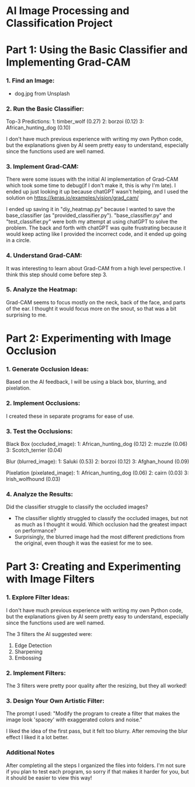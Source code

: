 # AI Image Processing and Classification Project

# Part 1: Using the Basic Classifier and Implementing Grad-CAM
### 1. Find an Image:
- dog.jpg from Unsplash
### 2. Run the Basic Classifier:
Top-3 Predictions:
1: timber_wolf (0.27)
2: borzoi (0.12)
3: African_hunting_dog (0.10)

I don't have much previous experience with writing my own Python code, but the explanations given by AI seem pretty easy to understand, especially since the functions used are well named.

### 3. Implement Grad-CAM:
There were some issues with the initial AI implementation of Grad-CAM which took some time to debug(if I don't make it, this is why I'm late). I ended up just looking it up because chatGPT wasn't helping, and I used the solution on https://keras.io/examples/vision/grad_cam/

I ended up saving it in "diy_heatmap.py" because I wanted to save the base_classifier (as "provided_classifier.py").
"base_classifier.py" and "test_classifier.py" were both my attempt at using chatGPT to solve the problem. The back and forth with chatGPT was quite frustrating because it would keep acting like I provided the incorrect code, and it ended up going in a circle.

### 4. Understand Grad-CAM:
It was interesting to learn about Grad-CAM from a high level perspective. I think this step should come before step 3.

### 5. Analyze the Heatmap:
Grad-CAM seems to focus mostly on the neck, back of the face, and parts of the ear. I thought it would focus more on the snout, so that was a bit surprising to me.

# Part 2: Experimenting with Image Occlusion
### 1. Generate Occlusion Ideas:
Based on the AI feedback, I will be using a black box, blurring, and pixelation.

### 2. Implement Occlusions:
I created these in separate programs for ease of use.

### 3. Test the Occlusions:
Black Box (occluded_image):
1: African_hunting_dog (0.12)
2: muzzle (0.06)
3: Scotch_terrier (0.04)

Blur (blurred_image):
1: Saluki (0.53)
2: borzoi (0.12)
3: Afghan_hound (0.09)

Pixelation (pixelated_image):
1: African_hunting_dog (0.06)
2: cairn (0.03)
3: Irish_wolfhound (0.03)

### 4. Analyze the Results:
Did the classifier struggle to classify the occluded images?
   - The classifier slightly struggled to classify the occluded images, but not as much as I thought it would.
Which occlusion had the greatest impact on performance?
   - Surprisingly, the blurred image had the most different predictions from the original, even though it was the easiest for me to see.

# Part 3: Creating and Experimenting with Image Filters
### 1. Explore Filter Ideas:
I don't have much previous experience with writing my own Python code, but the explanations given by AI seem pretty easy to understand, especially since the functions used are well named.

The 3 filters the AI suggested were:
1. Edge Detection
2. Sharpening
3. Embossing

### 2. Implement Filters:
The 3 filters were pretty poor quality after the resizing, but they all worked!

### 3. Design Your Own Artistic Filter:
The prompt I used:
"Modify the program to create a filter that makes the image look 'spacey' with exaggerated colors and noise."

I liked the idea of the first pass, but it felt too blurry. After removing the blur effect I liked it a lot better.
   
### Additional Notes
After completing all the steps I organized the files into folders. I'm not sure if you plan to test each program, so sorry if that makes it harder for you, but it should be easier to view this way!
